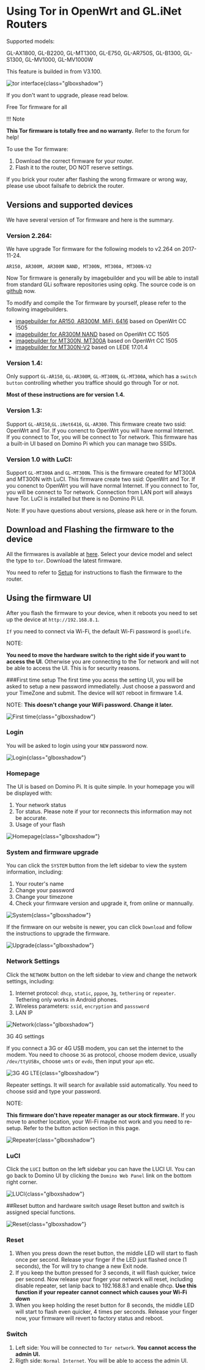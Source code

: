 # Using Tor in OpenWrt and GL.iNet Routers

Supported models:

GL-AX1800, GL-B2200, GL-MT1300, GL-E750, GL-AR750S, GL-B1300, GL-S1300, GL-MV1000, GL-MV1000W

This feature is builded in from V3.100.

![tor interface](https://static.gl-inet.com/docs/router/en/3/tutorials/tor/tor_interface.png){class="glboxshadow"}

If you don't want to upgrade, please read below.

Free Tor firmware for all

!!! Note

**This Tor firmware is totally free and no warranty.** Refer to the forum for help!

To use the Tor firmware:

1. Download the correct firmware for your router.
2. Flash it to the router, DO NOT reserve settings.

If you brick your router after flashing the wrong firmware or wrong way, please use uboot failsafe to debrick the router. 

## Versions and supported devices

We have several version of Tor firmware and here is the summary. 

### Version 2.264:

We have upgrade Tor firmware for the following models to v2.264 on 2017-11-24.

`AR150, AR300M, AR300M NAND, MT300N, MT300A, MT300N-V2 `

Now Tor firmware is generally by imagebuilder and you will be able to install from standard GLi software repositories using opkg. The source code is on [github](https://github.com/gl-inet/openwrt-files) now.

To modify and compile the Tor firmware by yourself, please refer to the following imagebuilders.

* [imagebuilder for AR150, AR300M, MiFi, 6416](https://github.com/gl-inet/imagebuilder-cc-ar71xx) based on OpenWrt CC 1505
* [imagebuilder for AR300M NAND](https://github.com/gl-inet/imagebuilder-cc-ar71xx-nand) based on OpenWrt CC 1505
* [imagebuilder for MT300N, MT300A](https://github.com/gl-inet/imagebuilder-cc-ramips) based on OpenWrt CC 1505
* [imagebuilder for MT300N-V2](https://github.com/gl-inet/imagebuilder-lede-ramips) based on LEDE 17.01.4

### Version 1.4:

Only support `GL-AR150`, `GL-AR300M`, `GL-MT300N`, `GL-MT300A`, which has a `switch button` controlling whether you traffice should go through Tor or not.

**Most of these instructions are for version 1.4.**

### Version 1.3: 

Support `GL-AR150`,`GL.iNet6416`, `GL-AR300`. This firmware create two ssid: OpenWrt and Tor. If you conenct to OpenWrt you will have normal Internet. If you connect to Tor, you will be connect to Tor network. This firmware has a built-in UI based on Domino Pi which you can manage two SSIDs.

### Version 1.0 with LuCI:

Support `GL-MT300A` and `GL-MT300N`. This is the firmware created for MT300A and MT300N with LuCI. This firmware create two ssid: OpenWrt and Tor. If you conenct to OpenWrt you will have normal Internet. If you connect to Tor, you will be connect to Tor network. Connection from LAN port will always have Tor. LuCI is installed but there is no Domino Pi UI.

Note: If you have questions about versions, please ask here or in the forum.

## Download and Flashing the firmware to the device

All the firmwares is available at [here](https://dl.gl-inet.com/). Select your device model and select the type to `tor`. Download the latest firmware.

You need to refer to [Setup](../../setup/mini_router/first_time_setup/) for instructions to flash the firmware to the router. 

## Using the firmware UI

After you flash the firmware to your device, when it reboots you need to set up the device at `http://192.168.8.1`. 

`If` you need to connect via Wi-Fi, the default Wi-Fi password is `goodlife`.

NOTE:

**You need to move the hardware switch to the right side if you want to access the UI**. Otherwise you are connecting to the Tor network and will not be able to access the UI. This is for security reasons.

###First time setup
The first time you acess the setting UI, you will be asked to setup a new password immediatelly. Just choose a password and your TimeZone and submit. The device will `NOT` reboot in firmware 1.4.

NOTE: **This doesn't change your WiFi password. Change it later.**

![First time](https://static.gl-inet.com/docs/router/en/2/app/src/tor/first_time.jpg){class="glboxshadow"}

### Login

You will be asked to login using your `NEW` password now.

![Login](https://static.gl-inet.com/docs/router/en/2/app/src/tor/login.jpg){class="glboxshadow"}

### Homepage

The UI is based on Domino Pi. It is quite simple. In your homepage you will be displayed with:

1. Your network status
2. Tor status. Please note if your tor reconnects this information may not be accurate. 
3. Usage of your flash

![Homepage](https://static.gl-inet.com/docs/router/en/2/app/src/tor/homepage.jpg){class="glboxshadow"}

### System and firmware upgrade

You can click the `SYSTEM` button from the left sidebar to view the system information, including:

1. Your router's name
2. Change your password
3. Change your timezone
4. Check your firmware version and upgrade it, from online or mannually.

![System](https://static.gl-inet.com/docs/router/en/2/app/src/tor/system.jpg){class="glboxshadow"}

If the firmware on our website is newer, you can click `Download` and follow the instructions to upgrade the firmware.

![Upgrade](https://static.gl-inet.com/docs/router/en/2/app/src/tor/upgrade.jpg){class="glboxshadow"}

### Network Settings

Click the `NETWORK` button on the left sidebar to view and change the network settings, including:

1. Internet protocol: `dhcp`, `static`, `pppoe`, `3g`, `tethering` or `repeater`. Tethering only works in Android phones.
2. Wireless parameters: `ssid`, `encryption` and `passsword`
3. LAN IP

![Network](https://static.gl-inet.com/docs/router/en/2/app/src/tor/network.jpg){class="glboxshadow"}

3G 4G settings

If you connect a 3G or 4G USB modem, you can set the internet to the modem. You need to choose `3G` as protocol, choose modem device, usually `/dev/ttyUSBx`, choose `umts` or `evdo`, then input your `apn` etc. 

![3G 4G LTE](https://static.gl-inet.com/docs/router/en/2/app/src/tor/3g.jpg){class="glboxshadow"}

Repeater settings. It will search for available ssid automatically. You need to choose ssid and type your password. 

NOTE:

**This firmware don't have repeater manager as our stock firmware.** If you move to another location, your Wi-Fi maybe not work and you need to re-setup. Refer to the button action section in this page.

![Repeater](https://static.gl-inet.com/docs/router/en/2/app/src/tor/repeater.jpg){class="glboxshadow"}

### LuCI

Click the `LUCI` button on the left sidebar you can have the LUCI UI. You can go back to Domino UI by clicking the `Domino Web Panel` link on the bottom right corner.

![LUCI](https://static.gl-inet.com/docs/router/en/2/app/src/tor/luci.jpg){class="glboxshadow"}

##Reset button and hardware switch usage
Reset button and switch is assigned special functions.

![Reset](https://static.gl-inet.com/docs/router/en/2/app/src/tor/button_leds.jpg){class="glboxshadow"}

### Reset

1. When you press down the reset button, the middle LED will start to flash once per second. Release your finger if the LED just flashed once (1 seconds), the Tor will try to change a new Exit node.
2. If you keep the button pressed for 3 seconds, it will flash quicker, twice per second. Now release your finger your network will reset, including disable repeater, set lanip back to 192.168.8.1 and enable dhcp. **Use this function if your repeater cannot connect which causes your Wi-Fi down**
3. When you keep holding the reset button for 8 seconds, the middle LED will start to flash even quicker, 4 times per seconds. Release your finger now, your firmware will revert to factory status and reboot.

### Switch

1. Left side: You will be connected to `Tor network`. **You cannot access the admin UI.**
2. Rigth side: `Normal Internet`. You will be able to access the admin UI.

